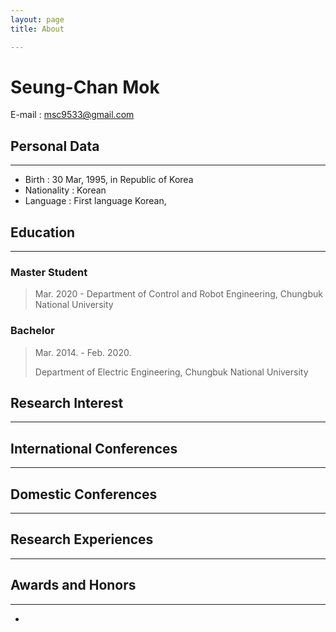 ```yaml
---
layout: page 
title: About

---
```


# Seung-Chan Mok

E-mail : msc9533@gmail.com

## Personal Data

---

- Birth : 30 Mar, 1995, in Republic of Korea
- Nationality : Korean
- Language : First language Korean, 

## Education

---

### Master Student

> Mar. 2020 -
> Department of Control and Robot Engineering, Chungbuk National University 

### Bachelor

> Mar. 2014. - Feb. 2020.
> 
> Department of Electric Engineering, Chungbuk National University


## Research Interest

---

## International Conferences

---

## Domestic Conferences

---

## Research Experiences

---

## Awards and Honors

---

- 